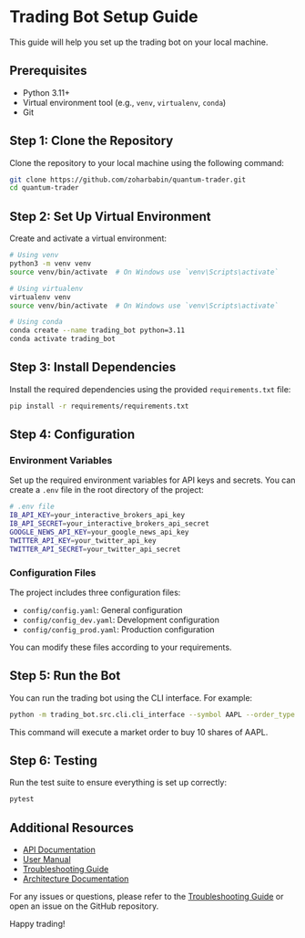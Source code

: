 # Trading Bot Setup Guide

This guide will help you set up the trading bot on your local machine.

## Prerequisites

- Python 3.11+
- Virtual environment tool (e.g., `venv`, `virtualenv`, `conda`)
- Git

## Step 1: Clone the Repository

Clone the repository to your local machine using the following command:

```sh
git clone https://github.com/zoharbabin/quantum-trader.git
cd quantum-trader
```

## Step 2: Set Up Virtual Environment

Create and activate a virtual environment:

```sh
# Using venv
python3 -m venv venv
source venv/bin/activate  # On Windows use `venv\Scripts\activate`

# Using virtualenv
virtualenv venv
source venv/bin/activate  # On Windows use `venv\Scripts\activate`

# Using conda
conda create --name trading_bot python=3.11
conda activate trading_bot
```

## Step 3: Install Dependencies

Install the required dependencies using the provided `requirements.txt` file:

```sh
pip install -r requirements/requirements.txt
```

## Step 4: Configuration

### Environment Variables

Set up the required environment variables for API keys and secrets. You can create a `.env` file in the root directory of the project:

```sh
# .env file
IB_API_KEY=your_interactive_brokers_api_key
IB_API_SECRET=your_interactive_brokers_api_secret
GOOGLE_NEWS_API_KEY=your_google_news_api_key
TWITTER_API_KEY=your_twitter_api_key
TWITTER_API_SECRET=your_twitter_api_secret
```

### Configuration Files

The project includes three configuration files:

- `config/config.yaml`: General configuration
- `config/config_dev.yaml`: Development configuration
- `config/config_prod.yaml`: Production configuration

You can modify these files according to your requirements.

## Step 5: Run the Bot

You can run the trading bot using the CLI interface. For example:

```sh
python -m trading_bot.src.cli.cli_interface --symbol AAPL --order_type market --quantity 10
```

This command will execute a market order to buy 10 shares of AAPL.

## Step 6: Testing

Run the test suite to ensure everything is set up correctly:

```sh
pytest
```

## Additional Resources

- [API Documentation](api_documentation.md)
- [User Manual](user_manual.md)
- [Troubleshooting Guide](troubleshooting_guide.md)
- [Architecture Documentation](architecture_documentation.md)

For any issues or questions, please refer to the [Troubleshooting Guide](troubleshooting_guide.md) or open an issue on the GitHub repository.

Happy trading!
